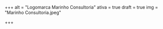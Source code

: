 +++
alt = "Logomarca Marinho Consultoria"
ativa = true
draft = true
img = "Marinho Consultoria.jpeg"

+++

